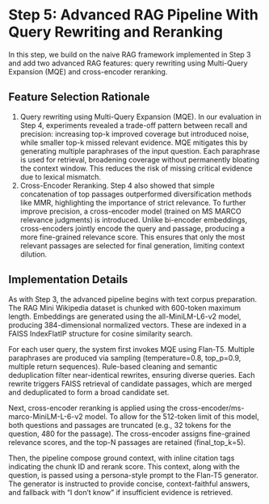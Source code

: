 # Step 5: Advanced RAG Pipeline With Query Rewriting and Reranking

In this step, we build on the naive RAG framework implemented in Step 3 and add two advanced RAG features: query rewriting using Multi-Query Expansion (MQE) and cross-encoder reranking.

## Feature Selection Rationale
1. Query rewriting using Multi-Query Expansion (MQE). In our evaluation in Step 4, experiments revealed a trade-off pattern between recall and precision: increasing top-k improved coverage but introduced noise, while smaller top-k missed relevant evidence. MQE mitigates this by generating multiple paraphrases of the input question. Each paraphrase is used for retrieval, broadening coverage without permanently bloating the context window. This reduces the risk of missing critical evidence due to lexical mismatch.
2. Cross-Encoder Reranking. Step 4 also showed that simple concatenation of top passages outperformed diversification methods like MMR, highlighting the importance of strict relevance. To further improve precision, a cross-encoder model (trained on MS MARCO relevance judgments) is introduced. Unlike bi-encoder embeddings, cross-encoders jointly encode the query and passage, producing a more fine-grained relevance score. This ensures that only the most relevant passages are selected for final generation, limiting context dilution.

## Implementation Details
As with Step 3, the advanced pipeline begins with text corpus preparation. The RAG Mini Wikipedia dataset is chunked with 600-token maximum length. Embeddings are generated using the all-MiniLM-L6-v2 model, producing 384-dimensional normalized vectors. These are indexed in a FAISS IndexFlatIP structure for cosine similarity search.

For each user query, the system first invokes MQE using Flan-T5. Multiple paraphrases are produced via sampling (temperature=0.8, top_p=0.9, multiple return sequences). Rule-based cleaning and semantic deduplication filter near-identical rewrites, ensuring diverse queries. Each rewrite triggers FAISS retrieval of candidate passages, which are merged and deduplicated to form a broad candidate set.

Next, cross-encoder reranking is applied using the cross-encoder/ms-marco-MiniLM-L-6-v2 model. To allow for the 512-token limit of this model, both questions and passages are truncated (e.g., 32 tokens for the question, 480 for the passage). The cross-encoder assigns fine-grained relevance scores, and the top-N passages are retained (final_top_k=5).

Then, the pipeline compose ground context, with inline citation tags indicating the chunk ID and rerank score. This context, along with the question, is passed using a persona-style prompt to the Flan-T5 generator. The generator is instructed to provide concise, context-faithful answers, and fallback with “I don’t know” if insufficient evidence is retrieved.
